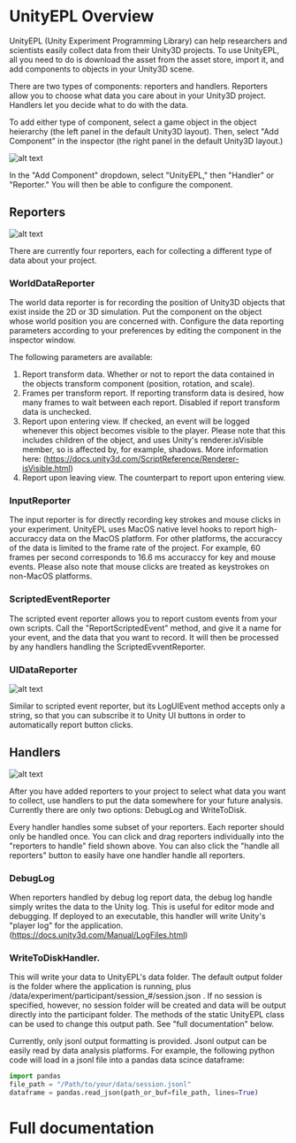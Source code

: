 # UnityEPL Overview
UnityEPL (Unity Experiment Programming Library) can help researchers and scientists easily collect data from their Unity3D projects.  To use UnityEPL, all you need to do is download the asset from the asset store, import it, and add components to objects in your Unity3D scene.

There are two types of components: reporters and handlers.  Reporters allow you to choose what data you care about in your Unity3D project.  Handlers let you decide what to do with the data.

To add either type of component, select a game object in the object heierarchy (the left panel in the default Unity3D layout).  Then, select "Add Component" in the inspector (the right panel in the default Unity3D layout.)

![alt text](https://github.com/pennmem/UnityEPL/blob/master/images/add_component.png "Adding a UnityEPL component")

In the "Add Component" dropdown, select "UnityEPL," then "Handler" or "Reporter."  You will then be able to configure the component.

## Reporters

![alt text](https://github.com/pennmem/UnityEPL/blob/master/images/reporters.png "UnityEPL data reporters")

There are currently four reporters, each for collecting a different type of data about your project.

### WorldDataReporter

The world data reporter is for recording the position of Unity3D objects that exist inside the 2D or 3D simulation.  Put the component on the object whose world position you are concerned with.  Configure the data reporting parameters according to your preferences by editing the component in the inspector window.

The following parameters are available:
1. Report transform data. Whether or not to report the data contained in the objects transform component (position, rotation, and scale).
2. Frames per transform report.  If reporting transform data is desired, how many frames to wait between each report.  Disabled if report transform data is unchecked.
3. Report upon entering view.  If checked, an event will be logged whenever this object becomes visible to the player.  Please note that this includes children of the object, and uses Unity's renderer.isVisible member, so is affected by, for example, shadows.  More information here: (https://docs.unity3d.com/ScriptReference/Renderer-isVisible.html)
4. Report upon leaving view.  The counterpart to report upon entering view.

### InputReporter

The input reporter is for directly recording key strokes and mouse clicks in your experiment.  UnityEPL uses MacOS native level hooks to report high-accuraccy data on the MacOS platform.  For other platforms, the accuraccy of the data is limited to the frame rate of the project.  For example, 60 frames per second corresponds to 16.6 ms accuraccy for key and mouse events.  Please also note that mouse clicks are treated as keystrokes on non-MacOS platforms.

### ScriptedEventReporter

The scripted event reporter allows you to report custom events from your own scripts.  Call the "ReportScriptedEvent" method, and give it a name for your event, and the data that you want to record.  It will then be processed by any handlers handling the ScriptedEvventReporter.

### UIDataReporter

![alt text](https://github.com/pennmem/UnityEPL/blob/master/images/uidatareporter.png "UnityEPL UIDataReporter usage")

Similar to scripted event reporter, but its LogUIEvent method accepts only a string, so that you can subscribe it to Unity UI buttons in order to automatically report button clicks.

## Handlers

![alt text](https://github.com/pennmem/UnityEPL/blob/master/images/handlers.png "UnityEPL data handlers")

After you have added reporters to your project to select what data you want to collect, use handlers to put the data somewhere for your future analysis.  Currently there are only two options: DebugLog and WriteToDisk.

Every handler handles some subset of your reporters.  Each reporter should only be handled once.  You can click and drag reporters individually into the "reporters to handle" field shown above.  You can also click the "handle all reporters" button to easily have one handler handle all reporters.

### DebugLog

When reporters handled by debug log report data, the debug log handle simply writes the data to the Unity log.  This is useful for editor mode and debugging.  If deployed to an executable, this handler will write Unity's "player log" for the application. (https://docs.unity3d.com/Manual/LogFiles.html)

### WriteToDiskHandler.

This will write your data to UnityEPL's data folder.  The default output folder is the folder where the application is running, plus /data/experiment/participant/session_#/session.json . If no session is specified, however, no session folder will be created and data will be output directly into the participant folder.  The methods of the static UnityEPL class can be used to change this output path.  See "full documentation" below.

Currently, only jsonl output formatting is provided.  Jsonl output can be easily read by data analysis platforms.  For example, the following python code will load in a jsonl file into a pandas data scince dataframe:
``` python
import pandas
file_path = "/Path/to/your/data/session.jsonl"
dataframe = pandas.read_json(path_or_buf=file_path, lines=True)
```

# Full documentation

